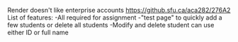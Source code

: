 Render doesn't like enterprise accounts
https://github.sfu.ca/aca282/276A2
List of features:
-All required for assignment
-"test page" to quickly add a few students or delete all students
-Modify and delete student can use either ID or full name
